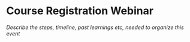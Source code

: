 # Course Registration Webinar

_Describe the steps, timeline, past learnings etc, needed to organize this event_
